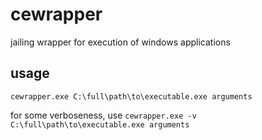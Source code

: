 # cewrapper

jailing wrapper for execution of windows applications

## usage

`cewrapper.exe C:\full\path\to\executable.exe arguments`

for some verboseness, use `cewrapper.exe -v C:\full\path\to\executable.exe arguments`
